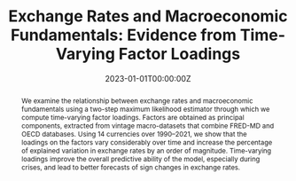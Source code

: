 ---
title: "Exchange Rates and Macroeconomic Fundamentals: Evidence from Time-Varying Factor Loadings"

# Authors
# If you created a profile for a user (e.g. the default `admin` user), write the username (folder name) here 
# and it will be replaced with their full name and linked to their profile.
authors:
- Eric Hillebrand
- Jakob G. Mikkelsen
- admin
- Giovanni Urga

# Author notes (optional)
#author_notes:
#- "Equal contribution"
#- "Equal contribution"

date: "2023-01-01T00:00:00Z"
doi: "https://doi.org/10.1002/jae.2984"

# Publication name and optional abbreviated publication name.
publication: Journal of Applied Econometrics, forthcoming
publication_short: 

# Publication type.
# Legend: 0 = Uncategorized; 1 = Conference paper; 2 = Journal article;
# 3 = Preprint / Working Paper; 4 = Report; 5 = Book; 6 = Book section;
# 7 = Thesis; 8 = Patent
publication_types: ["2"]

tags: 
- Forecasting
- Exchange Rates

abstract: We examine the relationship between exchange rates and macroeconomic fundamentals using a two-step maximum likelihood estimator through which we compute time-varying factor loadings. Factors are obtained as principal components, extracted from vintage macro-datasets that combine FRED-MD and OECD databases. Using 14 currencies over 1990–2021, we show that the loadings on the factors vary considerably over time and increase the percentage of explained variation in exchange rates by an order of magnitude. Time-varying loadings improve the overall predictive ability of the model, especially during crises, and lead to better forecasts of sign changes in exchange rates.

# Summary. An optional shortened abstract.
#summary: Lorem ipsum dolor sit amet, consectetur adipiscing elit. Duis posuere tellus ac convallis placerat. Proin tincidunt magna sed ex sollicitudin condimentum.

# Display this page in the Featured widget?
featured: false

# Custom links (uncomment lines below)
links:
#   - name: DOI
    # url: https://doi.org/10.1002/jae.2984

url_pdf: 'https://papers.ssrn.com/sol3/papers.cfm?abstract_id=4075867'
url_code: 'https://journaldata.zbw.eu/dataset/exchange-rates-and-macroeconomic-fundamentals'
url_dataset: 'https://github.com/larsspreng/OECD_Data'
url_poster: ''
url_project: ''
url_slides: ''
url_source: ''
url_video: ''

# Slides (optional).
#   Associate this project with Markdown slides.
#   Simply enter your slide deck's filename without extension.
#   E.g. `slides = "example-slides"` references `content/slides/example-slides.md`.
#   Otherwise, set `slides = ""`.
slides: ""
---